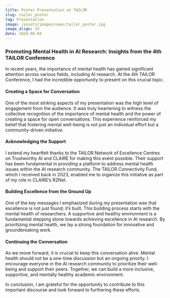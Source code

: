 ```yaml
---
title: Poster Presentation at TAILOR
slug: tailor_poster
tag: Presentation
image: /assets/images/news/tailor_poster.jpg
image_align: 15
date: 2024-06-04
---
```

### Promoting Mental Health in AI Research: Insights from the 4th TAILOR Conference

In recent years, the importance of mental health has gained significant attention across various fields, including AI research. At the 4th TAILOR Conference, I had the incredible opportunity to present on this crucial topic.

#### Creating a Space for Conversation

One of the most striking aspects of my presentation was the high level of engagement from the audience. It was truly heartening to witness the collective recognition of the importance of mental health and the power of creating a space for open conversations. This experience reinforced my belief that fostering mental well-being is not just an individual effort but a community-driven initiative.

#### Acknowledging the Support

I extend my heartfelt thanks to the TAILOR Network of Excellence Centres on Trustworthy AI and CLAIRE for making this event possible. Their support has been fundamental in providing a platform to address mental health issues within the AI research community. The TAILOR Connectivity Fund, which I received back in 2023, enabled me to organize this initiative as part of my role in CLAIRE’s R2Net.

#### Building Excellence from the Ground Up

One of the key messages I emphasized during my presentation was that excellence is not just found; it’s built. This building process starts with the mental health of researchers. A supportive and healthy environment is a fundamental stepping stone towards achieving excellence in AI research. By prioritizing mental health, we lay a strong foundation for innovative and groundbreaking work.

#### Continuing the Conversation

As we move forward, it is crucial to keep this conversation alive. Mental health should not be a one-time discussion but an ongoing priority. I encourage everyone in the AI research community to prioritize their well-being and support their peers. Together, we can build a more inclusive, supportive, and mentally healthy academic environment.

In conclusion, I am grateful for the opportunity to contribute to this important discourse and look forward to furthering these efforts.
